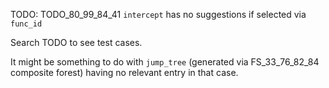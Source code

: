 
TODO: TODO_80_99_84_41 `intercept` has no suggestions if selected via `func_id`

Search TODO to see test cases.

It might be something to do with `jump_tree` (generated via FS_33_76_82_84 composite forest)
having no relevant entry in that case.

